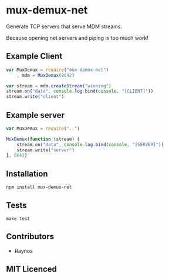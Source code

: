 # mux-demux-net

Generate TCP servers that serve MDM streams.

Because opening net servers and piping is too much work!

## Example Client

``` js
var MuxDemux = require("mux-demux-net")
    , mdm = MuxDemux(8642)

var stream = mdm.createStream("winning")
stream.on("data", console.log.bind(console, "[CLIENT]"))
stream.write("client")
```

## Example server

``` js
var MuxDemux = require("..")

MuxDemux(function (stream) {
    stream.on("data", console.log.bind(console, "[SERVER]"))
    stream.write("server")
}, 8642)
```

## Installation

`npm install mux-demux-net`

## Tests

`make test`

## Contributors

 - Raynos

## MIT Licenced

  [1]: https://secure.travis-ci.org/Raynos/mux-demux-net.png
  [2]: http://travis-ci.org/Raynos/mux-demux-net